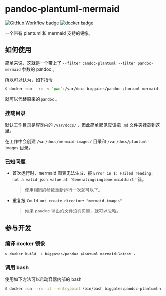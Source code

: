 # pandoc-plantuml-mermaid

[![GitHub Workflow badge](https://img.shields.io/github/workflow/status/biggates/pandoc-plantuml-mermaid/ci?label=GitHub%20building&logo=github)](https://github.com/biggates/pandoc-plantuml-mermaid) [![docker badge](https://img.shields.io/docker/pulls/biggates/pandoc-plantuml-mermaid?logo=docker)](https://hub.docker.com/r/biggates/pandoc-plantuml-mermaid)

一个带有 plantuml 和 mermaid 支持的镜像。

## 如何使用

简单来说，这就是一个带上了 `--filter pandoc-plantuml --filter pandoc-mermaid` 参数的 pandoc 。

所以可以认为，如下指令

```bash
$ docker run --rm -v `pwd`:/var/docs biggates/pandoc-plantuml-mermaid
```

就可以代替原来的 `pandoc` 。

### 挂载目录

默认工作目录是容器内的 `/var/docs/` ，因此简单起见应该把 `.md` 文件夹挂载到这里。

在工作中会创建 `/var/docs/mermaid-images/` 目录和 `/var/docs/plantuml-images` 目录。

### 已知问题

* 首次运行时，mermaid 图表无法生成，报 `Error in $: Failed reading: not a valid json value at 'Generatingsinglemermaidchart'` 错。

  > 使用相同的参数重新运行一次就可以了。

* 重复报 `Could not create directory "mermaid-images"`

  > 如果 pandoc 输出的文件没有问题，就可以忽略。

## 参与开发

### 编译 docker 镜像

```bash
$ docker build -t biggates/pandoc-plantuml-mermaid:latest .
```

### 调用 bash

使用如下方法可以启动容器内部的 bash

```bash
$ docker run --rm -it --entrypoint /bin/bash biggates/pandoc-plantuml-mermaid:latest
```
